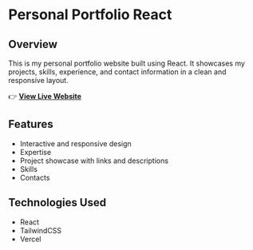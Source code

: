 # Personal Portfolio React

## Overview
This is my personal portfolio website built using React. It showcases my projects, skills, experience, and contact information in a clean and responsive layout.

👉 **[View Live Website](https://jaypdev.vercel.app/)**

## Features
* Interactive and responsive design
* Expertise
* Project showcase with links and descriptions
* Skills
* Contacts

## Technologies Used
* React
* TailwindCSS
* Vercel

